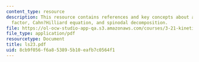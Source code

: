 ```yaml
---
content_type: resource
description: This resource contains references and key concepts about amplification
  factor, Cahn?Hilliard equation, and spinodal decomposition.
file: https://ol-ocw-studio-app-qa.s3.amazonaws.com/courses/3-21-kinetic-processes-in-materials-spring-2006/8cb9f056f6a853895b10eafb7c0564f1_ls23.pdf
file_type: application/pdf
resourcetype: Document
title: ls23.pdf
uid: 8cb9f056-f6a8-5389-5b10-eafb7c0564f1
---
```

